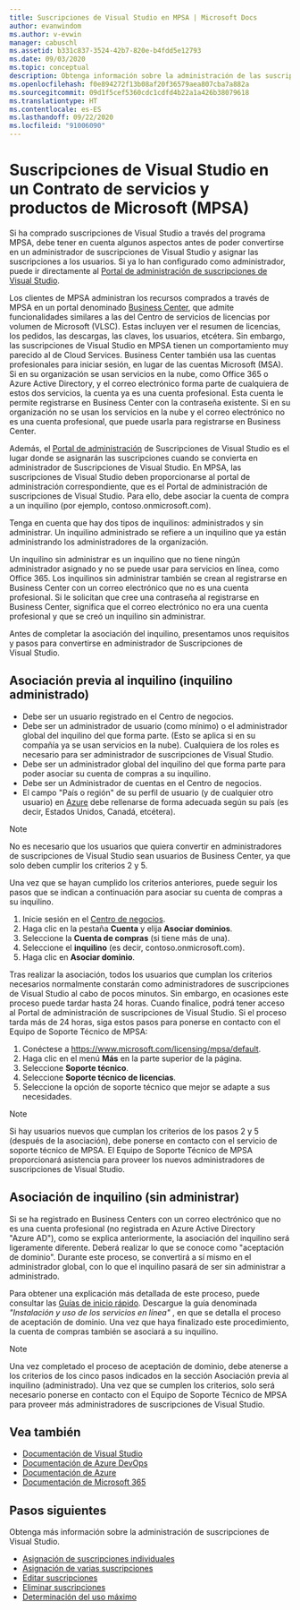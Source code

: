 ```yaml
---
title: Suscripciones de Visual Studio en MPSA | Microsoft Docs
author: evanwindom
ms.author: v-evwin
manager: cabuschl
ms.assetid: b331c837-3524-42b7-820e-b4fdd5e12793
ms.date: 09/03/2020
ms.topic: conceptual
description: Obtenga información sobre la administración de las suscripciones de Visual Studio en un Contrato de servicios y productos de Microsoft (MPSA)
ms.openlocfilehash: f0e894272f13b08af20f36579aea807cba7a882a
ms.sourcegitcommit: 09d1f5cef5360cdc1cdfd4b22a1a426b38079618
ms.translationtype: HT
ms.contentlocale: es-ES
ms.lasthandoff: 09/22/2020
ms.locfileid: "91006090"
---
```

# <a name="visual-studio-subscriptions-in-a-microsoft-products-and-services-agreement-mpsa"></a>Suscripciones de Visual Studio en un Contrato de servicios y productos de Microsoft (MPSA)
Si ha comprado suscripciones de Visual Studio a través del programa MPSA, debe tener en cuenta algunos aspectos antes de poder convertirse en un administrador de suscripciones de Visual Studio y asignar las suscripciones a los usuarios. Si ya lo han configurado como administrador, puede ir directamente al [Portal de administración de suscripciones de Visual Studio](https://manage.visualstudio.com/).

Los clientes de MPSA administran los recursos comprados a través de MPSA en un portal denominado [Business Center](https://businessaccount.microsoft.com/Customer), que admite funcionalidades similares a las del Centro de servicios de licencias por volumen de Microsoft (VLSC). Estas incluyen ver el resumen de licencias, los pedidos, las descargas, las claves, los usuarios, etcétera. Sin embargo, las suscripciones de Visual Studio en MPSA tienen un comportamiento muy parecido al de Cloud Services. Business Center también usa las cuentas profesionales para iniciar sesión, en lugar de las cuentas Microsoft (MSA). Si en su organización se usan servicios en la nube, como Office 365 o Azure Active Directory, y el correo electrónico forma parte de cualquiera de estos dos servicios, la cuenta ya es una cuenta profesional. Esta cuenta le permite registrarse en Business Center con la contraseña existente. Si en su organización no se usan los servicios en la nube y el correo electrónico no es una cuenta profesional, que puede usarla para registrarse en Business Center.

Además, el [Portal de administración](https://manage.visualstudio.com/) de Suscripciones de Visual Studio es el lugar donde se asignarán las suscripciones cuando se convierta en administrador de Suscripciones de Visual Studio. En MPSA, las suscripciones de Visual Studio deben proporcionarse al portal de administración correspondiente, que es el Portal de administración de suscripciones de Visual Studio. Para ello, debe asociar la cuenta de compra a un inquilino (por ejemplo, contoso.onmicrosoft.com).

Tenga en cuenta que hay dos tipos de inquilinos: administrados y sin administrar. Un inquilino administrado se refiere a un inquilino que ya están administrando los administradores de la organización.

Un inquilino sin administrar es un inquilino que no tiene ningún administrador asignado y no se puede usar para servicios en línea, como Office 365. Los inquilinos sin administrar también se crean al registrarse en Business Center con un correo electrónico que no es una cuenta profesional. Si le solicitan que cree una contraseña al registrarse en Business Center, significa que el correo electrónico no era una cuenta profesional y que se creó un inquilino sin administrar.

Antes de completar la asociación del inquilino, presentamos unos requisitos y pasos para convertirse en administrador de Suscripciones de Visual Studio.

## <a name="pre-tenant-association-managed-tenant"></a>Asociación previa al inquilino (inquilino administrado)
- Debe ser un usuario registrado en el Centro de negocios.
- Debe ser un administrador de usuario (como mínimo) o el administrador global del inquilino del que forma parte. (Esto se aplica si en su compañía ya se usan servicios en la nube). Cualquiera de los roles es necesario para ser administrador de suscripciones de Visual Studio.
- Debe ser un administrador global del inquilino del que forma parte para poder asociar su cuenta de compras a su inquilino.
- Debe ser un Administrador de cuentas en el Centro de negocios.
- El campo "País o región" de su perfil de usuario (y de cualquier otro usuario) en [Azure](https://portal.azure.com/) debe rellenarse de forma adecuada según su país (es decir, Estados Unidos, Canadá, etcétera). 

> [!NOTE]
> No es necesario que los usuarios que quiera convertir en administradores de suscripciones de Visual Studio sean usuarios de Business Center, ya que solo deben cumplir los criterios 2 y 5.

Una vez que se hayan cumplido los criterios anteriores, puede seguir los pasos que se indican a continuación para asociar su cuenta de compras a su inquilino.
1. Inicie sesión en el [Centro de negocios](https://businessaccount.microsoft.com/Customer).
2. Haga clic en la pestaña **Cuenta** y elija **Asociar dominios**.
3. Seleccione la **Cuenta de compras** (si tiene más de una).
4. Seleccione el **inquilino** (es decir, contoso.onmicrosoft.com).
5. Haga clic en **Asociar dominio**.

Tras realizar la asociación, todos los usuarios que cumplan los criterios necesarios normalmente constarán como administradores de suscripciones de Visual Studio al cabo de pocos minutos. Sin embargo, en ocasiones este proceso puede tardar hasta 24 horas. Cuando finalice, podrá tener acceso al Portal de administración de suscripciones de Visual Studio. Si el proceso tarda más de 24 horas, siga estos pasos para ponerse en contacto con el Equipo de Soporte Técnico de MPSA:
1. Conéctese a <https://www.microsoft.com/licensing/mpsa/default>.
2. Haga clic en el menú **Más** en la parte superior de la página. 
3. Seleccione **Soporte técnico**.
4. Seleccione **Soporte técnico de licencias**.
5. Seleccione la opción de soporte técnico que mejor se adapte a sus necesidades. 

> [!NOTE]
> Si hay usuarios nuevos que cumplan los criterios de los pasos 2 y 5 (después de la asociación), debe ponerse en contacto con el servicio de soporte técnico de MPSA. El Equipo de Soporte Técnico de MPSA proporcionará asistencia para proveer los nuevos administradores de suscripciones de Visual Studio.

## <a name="tenant-association-unmanaged"></a>Asociación de inquilino (sin administrar)
Si se ha registrado en Business Centers con un correo electrónico que no es una cuenta profesional (no registrada en Azure Active Directory "Azure AD"), como se explica anteriormente, la asociación del inquilino será ligeramente diferente. Deberá realizar lo que se conoce como "aceptación de dominio". Durante este proceso, se convertirá a sí mismo en el administrador global, con lo que el inquilino pasará de ser sin administrar a administrado.

Para obtener una explicación más detallada de este proceso, puede consultar las [Guías de inicio rápido](https://www.microsoft.com/Licensing/existing-customer/business-center-training-and-resources.aspx). Descargue la guía denominada *"Instalación y uso de los servicios en línea"* , en que se detalla el proceso de aceptación de dominio. Una vez que haya finalizado este procedimiento, la cuenta de compras también se asociará a su inquilino.

> [!NOTE]
> Una vez completado el proceso de aceptación de dominio, debe atenerse a los criterios de los cinco pasos indicados en la sección Asociación previa al inquilino (administrado). Una vez que se cumplen los criterios, solo será necesario ponerse en contacto con el Equipo de Soporte Técnico de MPSA para proveer más administradores de suscripciones de Visual Studio.

## <a name="see-also"></a>Vea también
- [Documentación de Visual Studio](/visualstudio/)
- [Documentación de Azure DevOps](/azure/devops/)
- [Documentación de Azure](/azure/)
- [Documentación de Microsoft 365](/microsoft-365/)

## <a name="next-steps"></a>Pasos siguientes
Obtenga más información sobre la administración de suscripciones de Visual Studio.
- [Asignación de suscripciones individuales](assign-license.md)
- [Asignación de varias suscripciones](assign-license-bulk.md)
- [Editar suscripciones](edit-license.md)
- [Eliminar suscripciones](delete-license.md)
- [Determinación del uso máximo](maximum-usage.md)